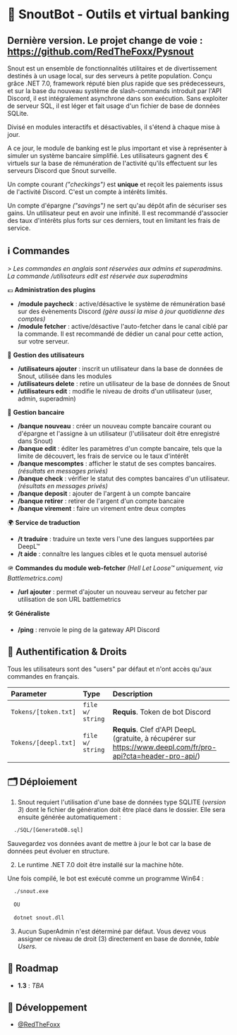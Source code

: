 # 🦊 SnoutBot - Outils et virtual banking
## Dernière version. Le projet change de voie : https://github.com/RedTheFoxx/Pysnout
Snout est un ensemble de fonctionnalités utilitaires et de divertissement destinés à un usage local, sur des serveurs à petite population. Conçu grâce .NET 7.0, framework réputé bien plus rapide que ses prédecesseurs, et sur la base du nouveau système de slash-commands introduit par l'API Discord, il est intégralement asynchrone dans son exécution. Sans exploiter de serveur SQL, il est léger et fait usage d'un fichier de base de données SQLite.

Divisé en modules interactifs et désactivables, il s'étend à chaque mise à jour.

A ce jour, le module de banking est le plus important et vise à représenter à simuler un système bancaire simplifié. Les utilisateurs gagnent des € virtuels sur la base de rémunération de l'activité qu'ils effectuent sur les serveurs Discord que Snout surveille.

Un compte courant *("checkings")* est __unique__ et reçoit les paiements issus de l'activité Discord. C'est un compte à intérêts limités. 

Un compte d'épargne *("savings")* ne sert qu'au dépôt afin de sécuriser ses gains. Un utilisateur peut en avoir une infinité. Il est recommandé d'associer des taux d'intérêts plus forts sur ces derniers, tout en limitant les frais de service.

## ℹ️ Commandes
_> Les commandes en anglais sont réservées aux admins et superadmins. La commande /utilisateurs edit est réservée aux superadmins_

💶 **Administration des plugins**
- **/module paycheck** : active/désactive le système de rémunération basé sur des évènements Discord *(gère aussi la mise à jour quotidienne des comptes)*
- **/module fetcher** : active/désactive l'auto-fetcher dans le canal ciblé par la commande. Il est recommandé de dédier un canal pour cette action, sur votre serveur.

🧑 **Gestion des utilisateurs**
- **/utilisateurs ajouter** : inscrit un utilisateur dans la base de données de Snout, utilisée dans les modules
- **/utilisateurs delete** : retire un utilisateur de la base de données de Snout
- **/utilisateurs edit** : modifie le niveau de droits d'un utilisateur (user, admin, superadmin)

🏦 **Gestion bancaire**
- **/banque nouveau** : créer un nouveau compte bancaire courant ou d'épargne et l'assigne à un utilisateur (l'utilisateur doit être enregistré dans Snout)
- **/banque edit** : éditer les paramètres d'un compte bancaire, tels que la limite de découvert, les frais de service ou le taux d'intérêt
- **/banque mescomptes** : afficher le statut de ses comptes bancaires. *(résultats en messages privés)*
- **/banque check** : vérifier le statut des comptes bancaires d'un utilisateur. *(résultats en messages privés)*
- **/banque deposit** : ajouter de l'argent à un compte bancaire
- **/banque retirer** : retirer de l'argent d'un compte bancaire
- **/banque virement** : faire un virement entre deux comptes

🌍 **Service de traduction**
- **/t traduire** : traduire un texte vers l'une des langues supportées par DeepL™
- **/t aide** : connaître les langues cibles et le quota mensuel autorisé

🪖 **Commandes du module web-fetcher** *(Hell Let Loose™ uniquement, via Battlemetrics.com)*
- **/url ajouter** : permet d'ajouter un nouveau serveur au fetcher par utilisation de son URL battlemetrics

🛠️ **Généraliste**
- **/ping** : renvoie le ping de la gateway API Discord

## 🔑 Authentification & Droits

Tous les utilisateurs sont des "users" par défaut et n'ont accès qu'aux commandes en français.

| Parameter | Type     | Description                |
| :-------- | :------- | :------------------------- |
| `Tokens/[token.txt]` | `file w/ string` | **Requis**. Token de bot Discord  |
| `Tokens/[deepl.txt]` | `file w/ string` | **Requis**. Clef d'API DeepL (gratuite, à récupérer sur https://www.deepl.com/fr/pro-api?cta=header-pro-api/)  |

## 🗂️ Déploiement

1. Snout requiert l'utilisation d'une base de données type SQLITE (*version 3*) dont le fichier de génération doit être placé dans le
dossier. Elle sera ensuite générée automatiquement :
```bash
  ./SQL/[GenerateDB.sql]
```
Sauvegardez vos données avant de mettre à jour le bot car la base de données peut évoluer en structure.

2. Le runtime .NET 7.0 doit être installé sur la machine hôte.

Une fois compilé, le bot est exécuté comme un programme Win64 :
```bash
  ./snout.exe
  
  OU
  
  dotnet snout.dll 
```
3. Aucun SuperAdmin n'est déterminé par défaut. Vous devez vous assigner ce niveau de droit (3) directement en base de donnée, _table Users_.

## 🚧 Roadmap

- **1.3** : _TBA_

## 🦊 Développement

- [@RedTheFoxx](https://github.com/RedTheFoxx)
